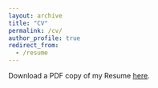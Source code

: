 ```yaml
---
layout: archive
title: "CV"
permalink: /cv/
author_profile: true
redirect_from:
  - /resume
---
```


<!-- <iframe src="/files/Aziza_Mirsaidova_Resume.pdf" width="100%" height="500" frameborder="no" border="0" marginwidth="0" marginheight="0"></iframe> -->

Download a PDF copy of my Resume [here](/files/Aziza_Mirsaidova_Resume.pdf).
